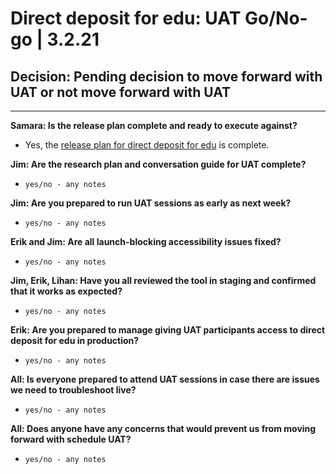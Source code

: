 # Direct deposit for edu: UAT Go/No-go | 3.2.21

## Decision: Pending decision to move forward with UAT or not move forward with UAT

---

**Samara: Is the release plan complete and ready to execute against?**
- Yes, the [release plan for direct deposit for edu](https://github.com/department-of-veterans-affairs/va.gov-team/blob/master/products/identity-personalization/direct-deposit/edu-direct-deposit/product/Release%20Plan.md) is complete.

**Jim: Are the research plan and conversation guide for UAT complete?**
- `yes/no - any notes`

**Jim: Are you prepared to run UAT sessions as early as next week?**
- `yes/no - any notes`

**Erik and Jim: Are all launch-blocking accessibility issues fixed?**
- `yes/no - any notes`

**Jim, Erik, Lihan: Have you all reviewed the tool in staging and confirmed that it works as expected?**
- `yes/no - any notes`

**Erik: Are you prepared to manage giving UAT participants access to direct deposit for edu in production?**
- `yes/no - any notes`

**All: Is everyone prepared to attend UAT sessions in case there are issues we need to troubleshoot live?**
- `yes/no - any notes`

**All: Does anyone have any concerns that would prevent us from moving forward with schedule UAT?**
- `yes/no - any notes`
